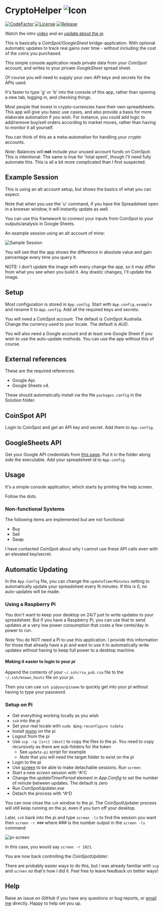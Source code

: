 # CryptoHelper ![Icon](Resources/icon.png)

[![CodeFactor](https://www.codefactor.io/repository/github/cschladetsch/CryptoHelper/badge)](https://www.codefactor.io/repository/github/cschladetsch/CryptoHelper) [![License](https://img.shields.io/github/license/cschladetsch/CryptoHelper.svg?label=License&maxAge=86400)](./LICENSE) [![Release](https://img.shields.io/github/release/cschladetsch/CryptoHelper.svg?label=Release&maxAge=60)](https://github.com/cschladetsch/CryptoHelper/releases/latest)

Watch the intro [video](https://www.youtube.com/watch?v=csmDEE-CY3M) and an [update about the pi](https://www.youtube.com/watch?v=rvdpkhwGRVk).

This is basically a _CoinSpot/GoogleSheet_ bridge-application. With optional automatic updates to track real gains over time - without including the cost of the coins you purchased.

This simple console application reads private data from your *CoinSpot* account, and writes to your private *GoogleSheet* spread sheet.

Of course you will need to supply your own API keys and secrets for the APIs used.

It's faster to type 'g' or 'b' into the console of this app, rather than opening a new tab, logging in, and checking things.

Most people that invest in crypto-currencies have their own spreadsheets. This app will give you basic use cases, and also provide a basis for more elaborate automation if you wish. For instance, you could add logic to add/remove buy/sell orders according to market moves, rather than having to monitor it all yourself.

You can think of this as a meta-automation for handling your crypto accounts. 

*Note*: Balances will **not** include your unused account funds on CoinSpot. This is intentional. The same is true for 'total spent', though I'll need fully automate this. This is all a bit more complicated than I first suspected.

## Example Session

This is using an alt account setup, but shows the basics of what you can expect.

Note that when you use the 'u' command, if you have the Spreadsheet open in a browser window, it will instantly update as well.

You can use this framework to connect your inputs from CoinSpot to your outputs/analysis in Google Sheets.

An example session using an alt account of mine:

![Sample Session](Resources/Demo.png)

You will see that the app shows the difference in absolute value and gain percentage every time you query it.

NOTE: I don't update the image with every change the app, so it may differ from what you see when you build it. Any drastic changes, I'll update the image.

## Setup
Most configuration is stored in `App.config`. Start with `App.config.example` and rename it to `App.config`. Add all the required keys and secrets.

You will need a CoinSpot account. The default is CoinSpot Australia. Change the currency used to your locale. The default is _AUD_.

You will also need a Google account and at least one Google Sheet if you wish to use the auto-update methods. You can use the app without this of course.

## External references
These are the required references:

* Google Api.
* Google Sheets v4. 

These should automatically install via the file `packages.config` in the Solution folder.

## CoinSpot API
Login to CoinSpot and get an API key and secret. Add them to `App.config`.

## GoogleSheets API
Get your Google API credentials from [this page](https://developers.google.com/sheets/api/quickstart/dotnet). Put it in the folder along side the executable. Add your spreadsheet id to `App.config`.

## Usage
It's a simple console application, which starts by printing the help screen.

Follow the dots.

### Non-functional Systems
The following items are implemented but are not functional:

* Buy
* Sell
* Swap

I have contacted *CoinSpot* about why I cannot use these API calls even with an elevated key/secret.

## Automatic Updating
In the `App.Config` file, you can change the `updateTimerMinutes` setting to automatically update your spreadsheet every N minutes. If this is 0, no auto-updates will be made.

### Using a Raspberry Pi

You don't want to keep your desktop on 24/7 just to write updates to your spreadsheet. But if you have a Raspberry Pi, you can use that to send updates at a very low power consumption that costs a few cents/day in power to run.

*Note* You do NOT need a Pi to use this application. I provide this information for those that already have a pi and want to use it to automatically write updates without having to keep full power to a desktop machine.

#### Making it easier to login to your _pi_

Append the contents of your `~/.ssh/rsa_pub.rsa` file to the `~/.ssh/known_hosts` file on your pi.

Then you can use `ssh pi@yourpiname` to quickly get into your _pi_ without having to type your password.

### Setup on Pi

* Get everything working locally as you wish
* `ssh` into the pi
* Set your real locale with `sudo dpkg-reconfigure tzdata`
* Install [mono](https://linuxize.com/post/how-to-install-mono-on-ubuntu-18-04/) on the pi
* Logout from the pi
* Use `scp -rp [src] [dest]` to copy the files to the pi. You need to copy recursively as there are sub-folders for the token
  * See `update-pi` script for example
  * _Note_ that you will need the target folder to exist on the pi
* Login to the pi
* Use [screen](https://linuxize.com/post/how-to-use-linux-screen/) to be able to make detachable sessions. Run `screen`
* Start a new *screen* session with \^A\^C
* Change the _updateTimerPeriod_ element in *App.Config* to set the number of minute between updates. The default is zero
* Run *CoinSpotUpdater.exe*
* Detach the process with \^A\^D

You can now close the `ssh` window to the pi. The CoinSpotUpdater process will still keep running on the pi, even if you turn off your desktop.

Later, `ssh` back into the pi and type `screen -ls` to find the session you want then `screen -r ###` where ### is the number output in the `screen -ls` command:

![pi-screen](Resources/pi-screen.png)

In this case, you would say `screen -r 1021`.

You are now back controlling the *CoinSpotUpdater*.

There are probably easier ways to do this, but I was already familiar with `scp` and `screen` so that's how I did it. Feel free to leave feedback on better ways!

## Help

Raise an issue on *GitHub* if you have any questions or bug reports, or [email me](mailto:christian@schladetsch.com) directly. Happy to help set you up.

